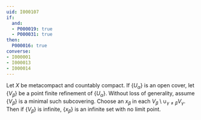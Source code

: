 ```yaml
---
uid: I000107
if:
  and:
  - P000019: true
  - P000031: true
then:
  P000016: true
converse:
- I000001
- I000013
- I000014
---
```


Let $X$ be metacompact and countably compact. If $\{U_\alpha\}$ is an open cover, let $\{V_\beta\}$ be a point finite refinement of $\{U_\alpha\}$. Without loss of generality, assume $\{V_\beta\}$ is a minimal such subcovering. Choose an $x_\beta$ in each $V_\beta \setminus \cup_{\gamma \neq \beta} V_\gamma$. Then if $\{V_\beta\}$ is infinite, $\{x_\beta\}$ is an infinite set with no limit point.


